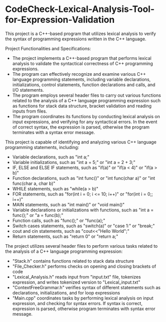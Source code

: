 # CodeCheck-Lexical-Analysis-Tool-for-Expression-Validation

This project is a C++-based program that utilizes lexical analysis to verify the syntax of programming expressions written in the C++ language.

Project Functionalities and Specifications:
- The project implements a C++-based program that performs lexical analysis to validate the syntactical correctness of C++ programming expressions.
- The program can effectively recognize and examine various C++ language programming statements, including variable declarations, initializations, control statements, function declarations and calls, and I/O statements.
- The program employs several header files to carry out various functions related to the analysis of a C++ language programming expression such as functions for stack data structure, bracket validation and reading inputs from files.
- The program coordinates its functions by conducting lexical analysis on input expressions, and verifying for any syntactical errors. In the event of correct syntax, the expression is parsed, otherwise the program terminates with a syntax error message.


This project is capable of identifying and analyzing various C++ language programming statements, including:
- Variable declarations, such as "int a;"
- Variable initializations, such as "int a = 5;" or "int a = 2 + 3;"
- IF, ELSE and ELSE IF statements, such as "if(a)" or "if(a < 4)" or "if(a > b)"
- Function declarations, such as "int func()" or "int func(char a)" or "int func(char a, char b)"
- WHILE statements, such as "while(a > b)"
- FOR statements, such as "for(int i = 0; i <= 10; i++)" or "for(int i = 0;; i++)"
- MAIN statements, such as "int main()" or "void main()"
- Variable declarations or initializations with functions, such as "int a = func();" or "a = func(b);"
- Function calls, such as "func();" or "func(a);"
- Switch cases statements, such as "switch(a)" or "case 1:" or "break;"
- cout and cin statements, such as "cout<<"Hello World";"
- Return statements, such as "return 0" or "return a;"


The project utilizes several header files to perform various tasks related to the analysis of a C++ language programming expression:
- "Stack.h" contains functions related to stack data structure
- "File_Checker.h" performs checks on opening and closing brackets of code
- "Lexical_Analysis.h" reads input from "input.txt" file, tokenizes expression, and writes tokenized version to "Lexical_input.txt"
- "ContextFreeGrammar.h" verifies syntax of different statements such as declarations, initializations, and for loop expressions
- "Main.cpp" coordinates tasks by performing lexical analysis on input expression, and checking for syntax errors. If syntax is correct, expression is parsed, otherwise program terminates with syntax error message.
